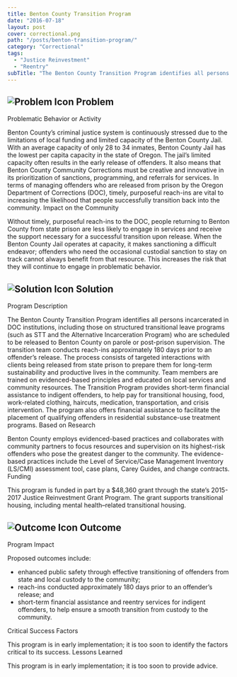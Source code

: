 ```yaml
---
title: Benton County Transition Program
date: "2016-07-18"
layout: post
cover: correctional.png
path: "/posts/benton-transition-program/"
category: "Correctional"
tags:
  - "Justice Reinvestment"
  - "Reentry"
subTitle: "The Benton County Transition Program identifies all persons incarcerated in DOC institutions, including those on structured transitional leave programs (such as STT and the Alternative Incarceration Program) who are scheduled to be released to Benton County on parole or post-prison supervision."
---
```

## ![Problem Icon](https://github.com/google/material-design-icons/raw/master/alert/1x_web/ic_error_outline_black_48dp.png "Problem") Problem

Problematic Behavior or Activity

Benton County’s criminal justice system is continuously stressed due to the limitations of local funding and limited capacity of the Benton County Jail. With an average capacity of only 28 to 34 inmates, Benton County Jail has the lowest per capita capacity in the state of Oregon. The jail’s limited capacity often results in the early release of offenders. It also means that Benton County Community Corrections must be creative and innovative in its prioritization of sanctions, programming, and referrals for services. In terms of managing offenders who are released from prison by the Oregon Department of Corrections (DOC), timely, purposeful reach-ins are vital to increasing the likelihood that people successfully transition back into the community.
Impact on the Community

Without timely, purposeful reach-ins to the DOC, people returning to Benton County from state prison are less likely to engage in services and receive the support necessary for a successful transition upon release. When the Benton County Jail operates at capacity, it makes sanctioning a difficult endeavor; offenders who need the occasional custodial sanction to stay on track cannot always benefit from that resource. This increases the risk that they will continue to engage in problematic behavior.

## ![Solution Icon](https://github.com/google/material-design-icons/raw/master/action/1x_web/ic_lightbulb_outline_black_48dp.png "Solution") Solution

Program Description

The Benton County Transition Program identifies all persons incarcerated in DOC institutions, including those on structured transitional leave programs (such as STT and the Alternative Incarceration Program) who are scheduled to be released to Benton County on parole or post-prison supervision. The transition team conducts reach-ins approximately 180 days prior to an offender’s release. The process consists of targeted interactions with clients being released from state prison to prepare them for long-term sustainability and productive lives in the community. Team members are trained on evidenced-based principles and educated on local services and community resources. The Transition Program provides short-term financial assistance to indigent offenders, to help pay for transitional housing, food, work-related clothing, haircuts, medication, transportation, and crisis intervention. The program also offers financial assistance to facilitate the placement of qualifying offenders in residential substance-use treatment programs.
Based on Research

Benton County employs evidenced-based practices and collaborates with community partners to focus resources and supervision on its highest-risk offenders who pose the greatest danger to the community. The evidence- based practices include the Level of Service/Case Management Inventory (LS/CMI) assessment tool, case plans, Carey Guides, and change contracts.
Funding

This program is funded in part by a $48,360 grant through the state’s 2015-2017 Justice Reinvestment Grant Program. The grant supports transitional housing, including mental health–related transitional housing.

## ![Outcome Icon](https://github.com/google/material-design-icons/raw/master/action/1x_web/ic_view_list_black_48dp.png "Outcome") Outcome

Program Impact

Proposed outcomes include:

- enhanced public safety through effective transitioning of offenders from state and local custody to the community;
- reach-ins conducted approximately 180 days prior to an offender’s release; and
- short-term financial assistance and reentry services for indigent offenders, to help ensure a smooth transition from custody to the community.

Critical Success Factors

This program is in early implementation; it is too soon to identify the factors critical to its success.
Lessons Learned

This program is in early implementation; it is too soon to provide advice.